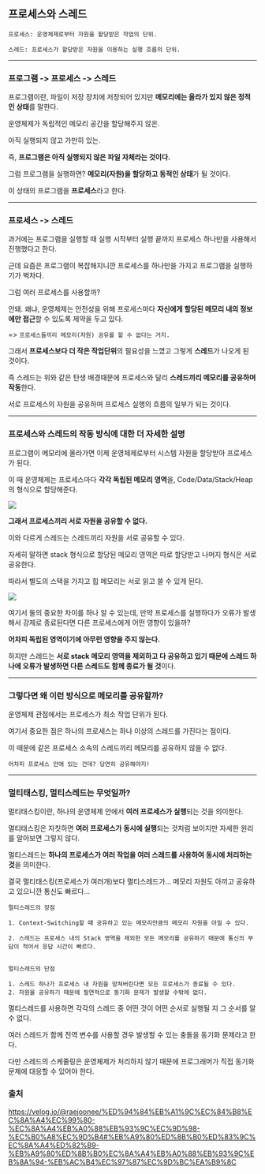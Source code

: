 ## 프로세스와 스레드

```
프로세스: 운영체제로부터 자원을 할당받은 작업의 단위.

스레드: 프로세스가 할당받은 자원을 이용하는 실행 흐름의 단위.
```

---

### 프로그램 -> 프로세스 -> 스레드

프로그램이란, 파일이 저장 장치에 저장되어 있지만 **메모리에는 올라가 있지 않은 정적인 상태**를 말한다.

운영체제가 독립적인 메모리 공간을 할당해주지 않은.

아직 실행되지 않고 가만히 있는.

즉, **프로그램은 아직 실행되지 않은 파일 자체라는 것이다.**

그럼 프로그램을 실행하면? **메모리(자원)을 할당하고 동적인 상태**가 될 것이다.

이 상태의 프로그램을 **프로세스**라고 한다.

---

### 프로세스 -> 스레드

과거에는 프로그램을 실행할 때 실행 시작부터 실행 끝까지 프로세스 하나만을 사용해서 진행했다고 한다.

근데 요즘은 프로그램이 복잡해지니깐 프로세스를 하나만을 가지고 프로그램을 실행하기가 벅차다.

그럼 여러 프로세스를 사용할까?

안돼. 왜냐, 운영체제는 안전성을 위해 프로세스마다 **자신에게 할당된 메모리 내의 정보에만 접근**할 수 있도록 제약을 두고 있다.

=> `프로세스들끼리 메모리(자원) 공유를 할 수 없다는 거지.`

그래서 **프로세스보다 더 작은 작업단위**의 필요성을 느꼈고 그렇게 **스레드**가 나오게 된 것이다.

즉 스레드는 위와 같은 탄생 배경때문에 프로세스와 달리 **스레드끼리 메모리를 공유하며 작동**한다.

서로 프로세스의 자원을 공유하며 프로세스 실행의 흐름의 일부가 되는 것이다.

---

### 프로세스와 스레드의 작동 방식에 대한 더 자세한 설명

프로그램이 메모리에 올라가면 이제 운영체제로부터 시스템 자원을 할당받아 프로세스가 된다.

이 때 운영체제는 프로세스마다 **각각 독립된 메모리 영역**을, Code/Data/Stack/Heap의 형식으로 할당해준다.

<img src="https://github.com/yookeunbyul/cs-study/assets/91243651/fff0d1c8-8358-428e-bcf3-c42a2a8f7c23" />

**그래서 프로세스끼리 서로 자원을 공유할 수 없다.**

이와 다르게 스레드는 스레드끼리 자원을 서로 공유할 수 있다.

자세히 말하면 stack 형식으로 할당된 메모리 영역은 따로 할당받고 나머지 형식은 서로 공유한다.

따라서 별도의 스택을 가지고 힙 메모리는 서로 읽고 쓸 수 있게 된다.

<img src="https://github.com/yookeunbyul/cs-study/assets/91243651/79dfa028-6076-4331-9a5c-29283b45e10b" />

여기서 둘의 중요한 차이를 하나 알 수 있는데, 만약 프로세스를 실행하다가 오류가 발생해서 강제로 종료된다면 다른 프로세스에게 어떤 영향이 있을까?

**어차피 독립된 영역이기에 아무런 영향을 주지 않는다.**

하지만 스레드는 **서로 stack 메모리 영역을 제외하고 다 공유하고 있기 때문에 스레드 하나에 오류가 발생하면 다른 스레드도 함께 종료가 될 것**이다.

---

### 그렇다면 왜 이런 방식으로 메모리를 공유할까?

운영체제 관점에서는 프로세스가 최소 작업 단위가 된다.

여기서 중요한 점은 하나의 프로세스는 하나 이상의 스레드를 가진다는 점이다.

이 때문에 같은 프로세스 소속의 스레드끼리 메모리를 공유하지 않을 수 없다.

`어차피 프로세스 안에 있는 건데? 당연히 공유해야지!`

---

### 멀티태스킹, 멀티스레드는 무엇일까?

멀티태스킹이란, 하나의 운영체제 안에서 **여러 프로세스가 실행**되는 것을 의미한다.

멀티태스킹은 자칫하면 **여러 프로세스가 동시에 실행**되는 것처럼 보이지만 자세한 원리를 알아보면 그렇지 않다.

멀티스레드는 **하나의 프로세스가 여러 작업을 여러 스레드를 사용하여 동시에 처리하는 것**을 의미한다.

결국 멀티태스킹(프로세스가 여러개)보다 멀티스레드가... 메모리 자원도 아끼고 공유하고 있으니깐 통신도 빠르다...

```
멀티스레드의 장점

1. Context-Switching할 때 공유하고 있는 메모리만큼의 메모리 자원을 아낄 수 있다.

2. 스레드는 프로세스 내의 Stack 영역을 제외한 모든 메모리를 공유하기 때문에 통신의 부담이 적어서 응답 시간이 빠르다.


멀티스레드의 단점

1. 스레드 하나가 프로세스 내 자원을 망쳐버린다면 모든 프로세스가 종료될 수 있다.
2. 자원을 공유하기 때문에 필연적으로 동기화 문제가 발생할 수밖에 없다.
```

멀티스레드를 사용하면 각각의 스레드 중 어떤 것이 어떤 순서로 실행될 지 그 순서를 알 수 없다.

여러 스레드가 함께 전역 변수를 사용할 경우 발생할 수 있는 충돌을 동기화 문제라고 한다.

다만 스레드의 스케줄링은 운영체제가 처리하지 않기 때문에 프로그래머가 직접 동기화 문제에 대응할 수 있어야 한다.

### 출처

https://velog.io/@raejoonee/%ED%94%84%EB%A1%9C%EC%84%B8%EC%8A%A4%EC%99%80-%EC%8A%A4%EB%A0%88%EB%93%9C%EC%9D%98-%EC%B0%A8%EC%9D%B4#%EB%A9%80%ED%8B%B0%ED%83%9C%EC%8A%A4%ED%82%B9-%EB%A9%80%ED%8B%B0%EC%8A%A4%EB%A0%88%EB%93%9C%EB%8A%94-%EB%AC%B4%EC%97%87%EC%9D%BC%EA%B9%8C
